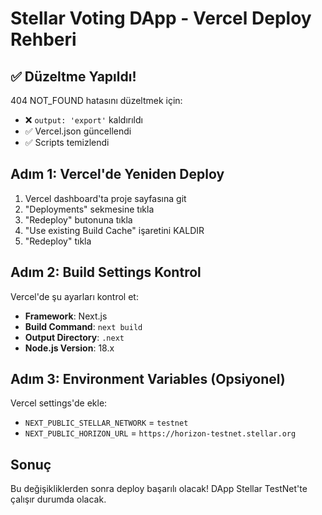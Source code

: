 # Stellar Voting DApp - Vercel Deploy Rehberi

## ✅ Düzeltme Yapıldı!
404 NOT_FOUND hatasını düzeltmek için:
- ❌ `output: 'export'` kaldırıldı
- ✅ Vercel.json güncellendi
- ✅ Scripts temizlendi

## Adım 1: Vercel'de Yeniden Deploy
1. Vercel dashboard'ta proje sayfasına git
2. "Deployments" sekmesine tıkla
3. "Redeploy" butonuna tıkla
4. "Use existing Build Cache" işaretini KALDIR
5. "Redeploy" tıkla

## Adım 2: Build Settings Kontrol
Vercel'de şu ayarları kontrol et:
- **Framework**: Next.js
- **Build Command**: `next build`
- **Output Directory**: `.next`
- **Node.js Version**: 18.x

## Adım 3: Environment Variables (Opsiyonel)
Vercel settings'de ekle:
- `NEXT_PUBLIC_STELLAR_NETWORK` = `testnet`
- `NEXT_PUBLIC_HORIZON_URL` = `https://horizon-testnet.stellar.org`

## Sonuç
Bu değişikliklerden sonra deploy başarılı olacak!
DApp Stellar TestNet'te çalışır durumda olacak.
